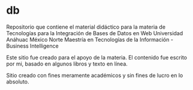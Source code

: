 # db
Repositorio que contiene el material didáctico para la materia de Tecnologías para la Integración de Bases de Datos en Web
Universidad Anáhuac México Norte
Maestría en Tecnologías de la Información - Business Intelligence

Este sitio fue creado para el apoyo de la materia. 
El contenido fue escrito por mi, basado en algunos libros y texto en línea.

Sitio creado con fines meramente académicos y sin fines de lucro en lo absoluto.

